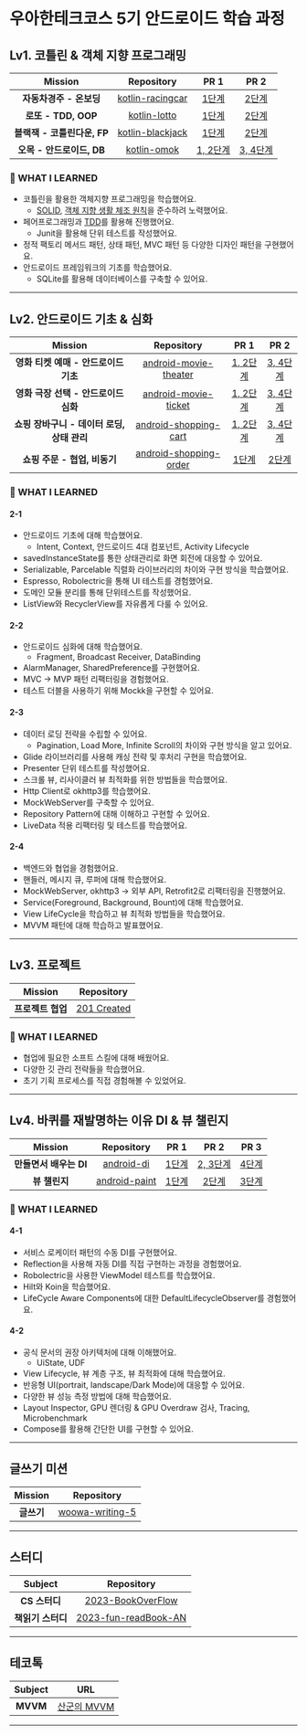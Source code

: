 # 우아한테크코스 5기 안드로이드 학습 과정

## Lv1. 코틀린 & 객체 지향 프로그래밍

|  <center>Mission</center> |  <center>Repository</center>| <center>PR 1</center> |<center>PR 2</center> |
|:--------:|:--------:|:--------:|:--------:|
|**자동차경주 - 온보딩**|[kotlin-racingcar](https://github.com/s9hn/kotlin-racingcar/tree/s9hn)|[1단계](https://github.com/woowacourse/kotlin-racingcar/pull/53)|[2단계](https://github.com/woowacourse/kotlin-racingcar/pull/78)|
|**로또 - TDD, OOP**|[kotlin-lotto](https://github.com/s9hn/kotlin-lotto/tree/s9hn)|[1단계](https://github.com/woowacourse/kotlin-lotto/pull/18)|[2단계](https://github.com/woowacourse/kotlin-lotto/pull/57)|
|**블랙잭 - 코틀린다운, FP**| [kotlin-blackjack](https://github.com/s9hn/kotlin-racingcar/tree/s9hn)|[1단계](https://github.com/woowacourse/kotlin-blackjack/pull/10)|[2단계](https://github.com/woowacourse/kotlin-blackjack/pull/60)|
|**오목 - 안드로이드, DB**| [kotlin-omok](https://github.com/s9hn/kotlin-omok/tree/s9hn)|[1, 2단계](https://github.com/woowacourse/kotlin-omok/pull/18)|[3, 4단계](https://github.com/woowacourse/kotlin-omok/pull/47)|

  
### 📖 WHAT I LEARNED

- 코틀린을 활용한 객체지향 프로그래밍을 학습했어요.
  - [SOLID](https://s2ehun.tistory.com/6), [객체 지향 생활 체조 원칙](https://s2ehun.tistory.com/5)을 준수하려 노력했어요.
- 페어프로그래밍과 [TDD](https://s2ehun.tistory.com/2)를 활용해 진행했어요.
  - Junit을 활용해 단위 테스트를 작성했어요.
- 정적 팩토리 메서드 패턴, 상태 패턴, MVC 패턴 등 다양한 디자인 패턴을 구현했어요.
- 안드로이드 프레임워크의 기초를 학습했어요.
  - SQLite를 활용해 데이터베이스를 구축할 수 있어요.


<hr>

## Lv2. 안드로이드 기초 & 심화

|  <center>Mission</center> |  <center>Repository</center>| <center>PR 1</center> |<center>PR 2</center> |
|:--------:|:--------:|:--------:|:--------:|
|**영화 티켓 예매 - 안드로이드 기초**|[android-movie-theater](https://github.com/s9hn/android-movie-theate/tree/s9hnr)|[1, 2단계](https://github.com/woowacourse/android-movie-theater/pull/12)|[3, 4단계](https://github.com/woowacourse/android-movie-theater/pull/50)|
|**영화 극장 선택 - 안드로이드 심화**|[android-movie-ticket](https://github.com/s9hn/android-movie-ticket/tree/s9hn)|[1, 2단계](https://github.com/woowacourse/android-movie-ticket/pull/25)|[3, 4단계](https://github.com/woowacourse/android-movie-ticket/pull/54)|
|**쇼핑 장바구니 - 데이터 로딩, 상태 관리**| [android-shopping-cart](https://github.com/s9hn/android-shopping-cart/tree/s9hn)|[1, 2단계](https://github.com/woowacourse/android-shopping-cart/pull/13)|[3, 4단계](https://github.com/woowacourse/android-shopping-cart/pull/50)|
|**쇼핑 주문 - 협업, 비동기**| [android-shopping-order](https://github.com/s9hn/android-shopping-order/tree/s9hn)|[1단계](https://github.com/woowacourse/android-shopping-order/pull/11)|[2단계](https://github.com/woowacourse/android-shopping-order/pull/48)|

  
### 📖 WHAT I LEARNED
#### 2-1
- 안드로이드 기초에 대해 학습했어요.
  - Intent, Context, 안드로이드 4대 컴포넌트, Activity Lifecycle
- savedInstanceState를 통한 상태관리로 화면 회전에 대응할 수 있어요.
- Serializable, Parcelable 직렬화 라이브러리의 차이와 구현 방식을 학습했어요.
- Espresso, Robolectric을 통해 UI 테스트를 경험했어요.
- 도메인 모듈 분리를 통해 단위테스트를 작성했어요.
- ListView와 RecyclerView를 자유롭게 다룰 수 있어요.
#### 2-2
- 안드로이드 심화에 대해 학습했어요.
  - Fragment, Broadcast Receiver, DataBinding
- AlarmManager, SharedPreference를 구현했어요.
- MVC -> MVP 패턴 리팩터링을 경험했어요.
- 테스트 더블을 사용하기 위해 Mockk을 구현할 수 있어요.
#### 2-3
- 데이터 로딩 전략을 수립할 수 있어요.
  - Pagination, Load More, Infinite Scroll의 차이와 구현 방식을 알고 있어요.
- Glide 라이브러리를 사용해 캐싱 전략 및 후처리 구현을 학습했어요.
- Presenter 단위 테스트를 작성했어요.
- 스크롤 뷰, 리사이클러 뷰 최적화를 위한 방법들을 학습했어요.
- Http Client로 okhttp3를 학습했어요.
- MockWebServer를 구축할 수 있어요.
- Repository Pattern에 대해 이해하고 구현할 수 있어요.
- LiveData 적용 리팩터링 및 테스트를 학습했어요.
#### 2-4
- 백엔드와 협업을 경험했어요.
- 핸들러, 메시지 큐, 루퍼에 대해 학습했어요.
- MockWebServer, okhttp3 -> 외부 API, Retrofit2로 리팩터링을 진행했어요.
- Service(Foreground, Background, Bount)에 대해 학습했어요.
- View LifeCycle을 학습하고 뷰 최적화 방법들을 학습했어요.
- MVVM 패턴에 대해 학습하고 발표했어요.

<hr>

## Lv3. 프로젝트

|  <center>Mission</center> |  <center>Repository</center>|
|:--------:|:--------:|
|**프로젝트 협업**|[201 Created](https://github.com/201-Created-Study/2023-yigongil)|
  
### 📖 WHAT I LEARNED

- 협업에 필요한 소프트 스킬에 대해 배웠어요.
- 다양한 깃 관리 전략들을 학습했어요.
- 초기 기획 프로세스를 직접 경험해볼 수 있었어요.


<hr>

## Lv4. 바퀴를 재발명하는 이유 DI & 뷰 챌린지

|  <center>Mission</center> |  <center>Repository</center>| <center>PR 1</center> |<center>PR 2</center> |<center>PR 3</center> |
|:--------:|:--------:|:--------:|:--------:|:--------:|
|**만들면서 배우는 DI**|[android-di](https://github.com/s9hn/android-di/tree/s9hn)|[1단계](https://github.com/woowacourse/android-di/pull/24)|[2, 3단계](https://github.com/woowacourse/android-di/pull/38)|[4단계](https://github.com/woowacourse/android-di/pull/64)|
|**뷰 챌린지**|[android-paint](https://github.com/s9hn/android-paint/tree/s9hn)|[1단계](https://github.com/woowacourse/android-paint/pull/5)|[2단계](https://github.com/woowacourse/android-paint/pull/48)|[3단계](https://github.com/woowacourse/android-paint/pull/61)|

  
### 📖 WHAT I LEARNED
#### 4-1
- 서비스 로케이터 패턴의 수동 DI를 구현했어요.
- Reflection을 사용해 자동 DI를 직접 구현하는 과정을 경험했어요.
- Robolectric을 사용한 ViewModel 테스트를 학습했어요.
- Hilt와 Koin을 학습했어요.
- LifeCycle Aware Components에 대한 DefaultLifecycleObserver를 경험했어요.

#### 4-2
- 공식 문서의 권장 아키텍처에 대해 이해했어요.
  - UiState, UDF
- View Lifecycle, 뷰 계층 구조, 뷰 최적화에 대해 학습했어요.
- 반응형 UI(portrait, landscape/Dark Mode)에 대응할 수 있어요.
- 다양한 뷰 성능 측정 방법에 대해 학습했어요.
- Layout Inspector, GPU 렌더링 & GPU Overdraw 검사, Tracing, Microbenchmark
- Compose를 활용해 간단한 UI를 구현할 수 있어요.

<hr>

## 글쓰기 미션

|  <center>Mission</center> |  <center>Repository</center>|
|:--------:|:--------:|
|**글쓰기**|[woowa-writing-5](https://github.com/s9hn/woowa-writing-5/tree/s9hn)|

<hr>

## 스터디

|  <center>Subject</center> |  <center>Repository</center>|
|:--------:|:--------:|
|**CS 스터디**|[2023-BookOverFlow](https://github.com/woowacourse-study/2023-BookOverFlow/tree/s9hn)|
|**책읽기 스터디**|[2023-fun-readBook-AN](https://github.com/woowacourse-study/2023-fun-readBook-AN/tree/s9hn)|

<hr>

## 테코톡

|  <center>Subject</center> |  <center>URL</center>|
|:--------:|:--------:|
|**MVVM**|[산군의 MVVM](https://www.youtube.com/watch?v=JdSwZzdUHrA&t=234s&pp=ygUL7IKw6rWwIG12dm0%3D)|

<hr>
